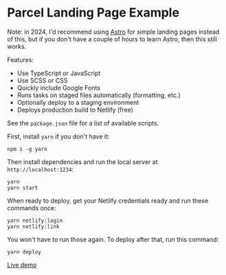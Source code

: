 # Parcel Landing Page Example

Note: in 2024, I'd recommend using [Astro](https://astro.build/) for simple landing pages instead of this, but if you don't have a couple of hours to learn Astro, then this still works.

Features:

- Use TypeScript or JavaScript
- Use SCSS or CSS
- Quickly include Google Fonts
- Runs tasks on staged files automatically (formatting, etc.)
- Optionally deploy to a staging environment
- Deploys production build to Netlify (free)

See the `package.json` file for a list of available scripts.

First, install `yarn` if you don't have it:

```text
npm i -g yarn
```

Then install dependencies and run the local server at `http://localhost:1234`:

```text
yarn
yarn start
```

When ready to deploy, get your Netlify credentials ready and run these commands once:

```text
yarn netlify:login
yarn netlify:link
```

You won't have to run those again. To deploy after that, run this command:

```text
yarn deploy
```

[Live demo](https://parcel-landing-page.netlify.app/)

